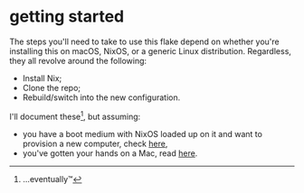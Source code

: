 # getting started

The steps you'll need to take to use this flake depend on whether you're installing this on macOS, NixOS, or a generic Linux distribution. Regardless, they all revolve around the following:

- Install Nix;
- Clone the repo;
- Rebuild/switch into the new configuration.

I'll document these[^1], but assuming:
- you have a boot medium with NixOS loaded up on it and want to provision a new computer, check [here](./01-nixos.md),
- you've gotten your hands on a Mac, read [here](./02-mac.md).

[^1]: ...eventually™

